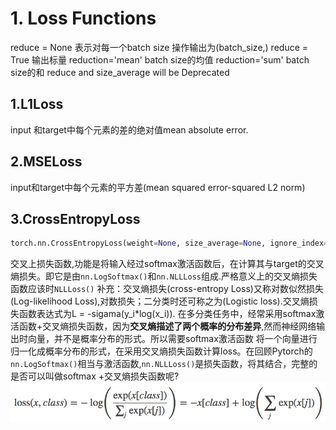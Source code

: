 # 1. Loss Functions
reduce = None 表示对每一个batch size 操作输出为(batch_size,)
reduce = True 输出标量
reduction='mean' batch size的均值
reduction='sum'  batch size的和
reduce and size_average will be Deprecated
## 1.L1Loss
input 和target中每个元素的差的绝对值mean absolute error.

## 2.MSELoss
input和target中每个元素的平方差(mean squared error-squared L2 norm)

## 3.CrossEntropyLoss
```python
torch.nn.CrossEntropyLoss(weight=None, size_average=None, ignore_index=-100, reduce=None, reduction='mean')

```
交叉上损失函数,功能是将输入经过softmax激活函数后，在计算其与target的交叉熵损失。即它是由`nn.LogSoftmax()`和`nn.NLLLoss`组成.严格意义上的交叉熵损失函数应该时`NLLLoss()`
补充：交叉熵损失(cross-entropy Loss)又称对数似然损失(Log-likelihood Loss),对数损失；二分类时还可称之为(Logistic loss).交叉熵损失函数表达式为L = -sigama(y_i*log(x_i)).
在多分类任务中，经常采用softmax激活函数+交叉熵损失函数，因为**交叉熵描述了两个概率的分布差异**,然而神经网络输出时向量，并不是概率分布的形式。所以需要softmax激活函数
将一个向量进行归一化成概率分布的形式，在采用交叉熵损失函数计算loss。在回顾Pytorch的`nn.LogSoftmax()`相当与激活函数,`nn.NLLLoss()`是损失函数，将其结合，完整的是否可以叫做softmax
+交叉熵损失函数呢?
![crossEntropy](samhi/losses/images/crossEntropy.jpg)